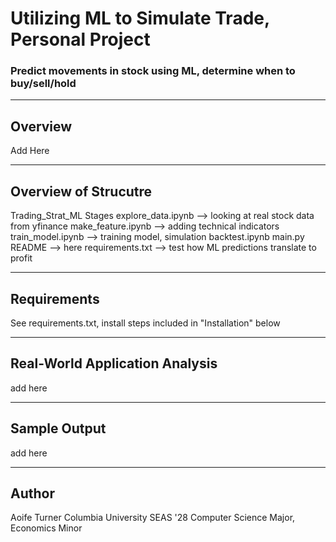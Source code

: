 # Utilizing ML to Simulate Trade, Personal Project
### Predict movements in stock using ML, determine when to buy/sell/hold

---

## Overview

Add Here

---

## Overview of Strucutre
Trading_Strat_ML
    Stages
        explore_data.ipynb --> looking at real stock data from yfinance
        make_feature.ipynb --> adding technical indicators
        train_model.ipynb --> training model, simulation
        backtest.ipynb
    main.py 
    README --> here
    requirements.txt --> test how ML predictions translate to profit

---
## Requirements
See requirements.txt, install steps included in "Installation" below

--- 
## Real-World Application Analysis
add here

---
## Sample Output
add here

---
## Author
Aoife Turner
Columbia University SEAS '28
Computer Science Major, Economics Minor